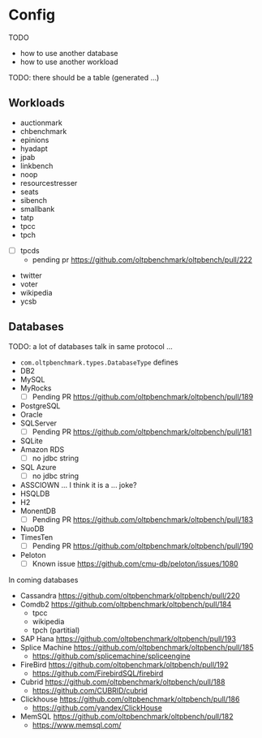 # Config

TODO

- how to use another database
- how to use another workload

TODO: there should be a table (generated ...)

## Workloads

- auctionmark
- chbenchmark
- epinions
- hyadapt
- jpab
- linkbench
- noop
- resourcestresser
- seats
- sibench
- smallbank
- tatp
- tpcc
- tpch
- [ ] tpcds
  - pending pr https://github.com/oltpbenchmark/oltpbench/pull/222
- twitter
- voter
- wikipedia
- ycsb

## Databases

TODO: a lot of databases talk in same protocol ...

- `com.oltpbenchmark.types.DatabaseType` defines 
- DB2
- MySQL
- MyRocks
  - [ ] Pending PR https://github.com/oltpbenchmark/oltpbench/pull/189
- PostgreSQL
- Oracle
- SQLServer
  - [ ] Pending PR https://github.com/oltpbenchmark/oltpbench/pull/181
- SQLite
- Amazon RDS
  - [ ] no jdbc string
- SQL Azure 
  - [ ] no jdbc string
- ASSClOWN ... I think it is a ... joke?
- HSQLDB
- H2
- MonentDB
  - [ ] Pending PR https://github.com/oltpbenchmark/oltpbench/pull/183
- NuoDB
- TimesTen
  - [ ] Pending PR https://github.com/oltpbenchmark/oltpbench/pull/190
- Peloton
  - [ ] Known issue https://github.com/cmu-db/peloton/issues/1080
  
In coming databases

- Cassandra https://github.com/oltpbenchmark/oltpbench/pull/220
- Comdb2 https://github.com/oltpbenchmark/oltpbench/pull/184
  - tpcc
  - wikipedia
  - tpch (partitial)
- SAP Hana https://github.com/oltpbenchmark/oltpbench/pull/193
- Splice Machine https://github.com/oltpbenchmark/oltpbench/pull/185
  - https://github.com/splicemachine/spliceengine
- FireBird https://github.com/oltpbenchmark/oltpbench/pull/192
  - https://github.com/FirebirdSQL/firebird
- Cubrid https://github.com/oltpbenchmark/oltpbench/pull/188
  - https://github.com/CUBRID/cubrid
- Clickhouse https://github.com/oltpbenchmark/oltpbench/pull/186
  - https://github.com/yandex/ClickHouse
- MemSQL https://github.com/oltpbenchmark/oltpbench/pull/182
  - https://www.memsql.com/